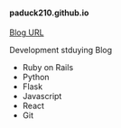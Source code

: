 #### paduck210.github.io

[Blog URL](https://paduck210.github.io/)


Development stduying Blog

- Ruby on Rails
- Python 
- Flask
- Javascript
- React
- Git 
